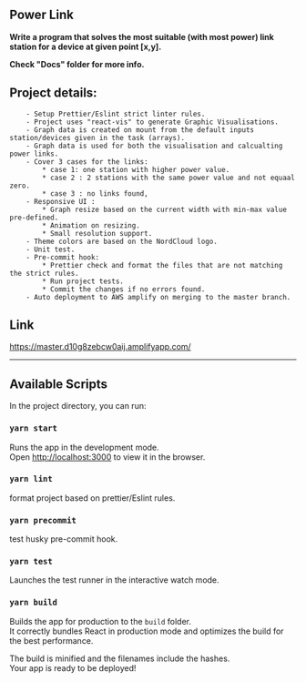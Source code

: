 ## Power Link

**Write a program that solves the most suitable (with most power) link station for a device at given point [x,y].**

**Check "Docs" folder for more info.**

## Project details:

        - Setup Prettier/Eslint strict linter rules.
        - Project uses "react-vis" to generate Graphic Visualisations.
        - Graph data is created on mount from the default inputs station/devices given in the task (arrays).
        - Graph data is used for both the visualisation and calcualting power links.
        - Cover 3 cases for the links:
            * case 1: one station with higher power value.
            * case 2 : 2 stations with the same power value and not equaal zero.
            * case 3 : no links found,
        - Responsive UI :
            * Graph resize based on the current width with min-max value pre-defined.
            * Animation on resizing.
            * Small resolution support.
        - Theme colors are based on the NordCloud logo.
        - Unit test.
        - Pre-commit hook:
            * Prettier check and format the files that are not matching the strict rules.
            * Run project tests.
            * Commit the changes if no errors found.
        - Auto deployment to AWS amplify on merging to the master branch.

## Link

https://master.d10g8zebcw0aij.amplifyapp.com/

---

## Available Scripts

In the project directory, you can run:

### `yarn start`

Runs the app in the development mode.<br />
Open [http://localhost:3000](http://localhost:3000) to view it in the browser.

### `yarn lint`

format project based on prettier/Eslint rules.

### `yarn precommit`

test husky pre-commit hook.

### `yarn test`

Launches the test runner in the interactive watch mode.<br />

### `yarn build`

Builds the app for production to the `build` folder.<br />
It correctly bundles React in production mode and optimizes the build for the best performance.

The build is minified and the filenames include the hashes.<br />
Your app is ready to be deployed!
